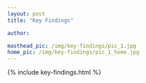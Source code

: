 ```yaml
---
layout: post
title: "Key Findings"

author:

masthead_pic: /img/key-findings/pic_1.jpg
home_pic: /img/key-findings/pic_1_home.jpg
---
```


{% include key-findings.html %}
